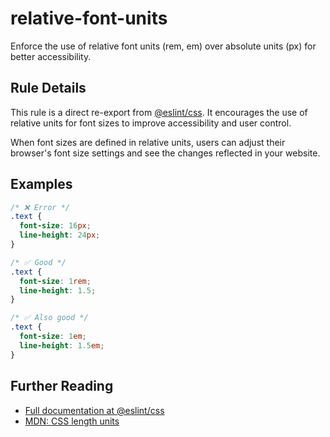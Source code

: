 # relative-font-units

Enforce the use of relative font units (rem, em) over absolute units (px) for
better accessibility.

## Rule Details

This rule is a direct re-export from [@eslint/css](https://github.com/eslint/css).
It encourages the use of relative units for font sizes to improve accessibility
and user control.

When font sizes are defined in relative units, users can adjust their browser's
font size settings and see the changes reflected in your website.

## Examples

```css
/* ❌ Error */
.text {
  font-size: 16px;
  line-height: 24px;
}

/* ✅ Good */
.text {
  font-size: 1rem;
  line-height: 1.5;
}

/* ✅ Also good */
.text {
  font-size: 1em;
  line-height: 1.5em;
}
```

## Further Reading

- [Full documentation at @eslint/css](https://github.com/eslint/css/blob/main/docs/rules/relative-font-units.md)
- [MDN: CSS length units](https://developer.mozilla.org/en-US/docs/Web/CSS/length)
